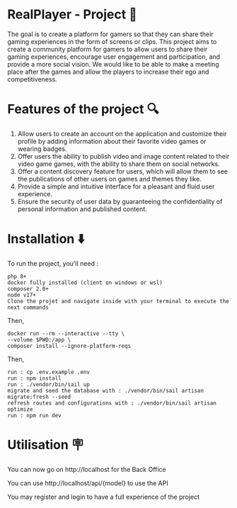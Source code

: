 # RealPlayer - Project 🎈

The goal is to create a platform for gamers so that they can share their gaming experiences in the form of screens or clips.
This project aims to create a community platform for gamers to allow users to share their gaming experiences, encourage user engagement and participation, and provide a more social vision. We would like to be able to make a meeting place after the games and allow the players to increase their ego and competitiveness.

# Features of the project 🔍

1. Allow users to create an account on the application and customize their profile by adding information about their favorite video games or wearing badges.
2. Offer users the ability to publish video and image content related to their video game games, with the ability to share them on social networks.
3. Offer a content discovery feature for users, which will allow them to see the publications of other users on games and themes they like.
4. Provide a simple and intuitive interface for a pleasant and fluid user experience.
5. Ensure the security of user data by guaranteeing the confidentiality of personal information and published content.


# Installation ⬇️

To run the project, you'll need :
```
php 8+
docker fully installed (client on windows or wsl)
composer 2.0+
node v17+
Clone the projet and navigate inside with your terminal to execute the next commands
```

Then,

    docker run --rm --interactive --tty \
    --volume $PWD:/app \
    composer install --ignore-platform-reqs

Then,

    run : cp .env.example .env
    run : npm install
    run : ./vendor/bin/sail up
    migrate and seed the database with : ./vendor/bin/sail artisan migrate:fresh --seed
    refresh routes and configurations with : ./vendor/bin/sail artisan optimize
    run : npm run dev

# Utilisation 🪧

You can now go on http://localhost for the Back Office

You can use http://localhost/api/{model} to use the API

You may register and login to have a full experience of the project
